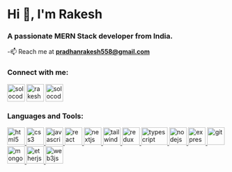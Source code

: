 <h1 >Hi 👋, I'm Rakesh</h1>
<h3>A passionate MERN Stack developer from India.</h3>

-📫 Reach me at **pradhanrakesh558@gmail.com**

<h3 align="left">Connect with me:</h3>
<p align="left">
<a title="Twitter"   href="https://twitter.com/solocoder1999" target="blank"><img align="center" src="https://res.cloudinary.com/rakes-code/image/upload/v1681915489/twitter-logo-2429_1_c3hf1g.png" alt="solocoder1999" width="40" /></a>
<a title="Linkedin"   href="https://linkedin.com/in/rakesh-pradhan-aa275a199" target="blank"><img align="center" src="https://res.cloudinary.com/rakes-code/image/upload/v1681915445/linkedin-logo-2430_smjbzs.png" alt="rakesh-pradhan-aa275a199" width="40" /></a>
<a title="Instagram"   href="https://instagram.com/solocoder1999" target="blank"><img align="center" src="https://res.cloudinary.com/rakes-code/image/upload/v1681915398/instagram-logo-8869_o365og.png" alt="solocoder1999" width="40" /></a>
</p>

<h3 align="left">Languages and Tools:</h3>
<p align="left"> <a title="HTML5"   href="https://www.w3.org/html/" target="_blank" rel="noreferrer"> <img src="https://res.cloudinary.com/rakes-code/image/upload/v1681915862/html5-6645_fceyhq.png" alt="html5" width="40" height="40"/> </a>  <a title="CSS3"   href="https://www.w3schools.com/css/" target="_blank" rel="noreferrer"> <img src="https://res.cloudinary.com/rakes-code/image/upload/v1681916060/4202020_css3_html_logo_social_social_media_icon_rc1ynx.png" alt="css3" width="40" height="40"/> </a>
<a title="Javascript"   href="https://developer.mozilla.org/en-US/docs/Web/JavaScript" target="_blank" rel="noreferrer"> <img src="https://res.cloudinary.com/rakes-code/image/upload/v1681921490/pngwing.com_1_clnfmg.png" alt="javascript" width="40" height="40"/> </a>  <a title="React Js"   href="https://reactjs.org/" target="_blank" rel="noreferrer"> <img src="https://res.cloudinary.com/rakes-code/image/upload/v1681922130/pngwing.com_3_sig4ty.png" alt="react" width="40" height="40"/> </a>  <a title="Next js"   href="https://nextjs.org/" target="_blank" rel="noreferrer"> <img src="https://res.cloudinary.com/rakes-code/image/upload/v1681922377/pngwing.com_5_tf8fhi.png" alt="nextjs" width="40" height="40"/> </a> <a title="Tailwind css"   href="https://tailwindcss.com/" target="_blank" rel="noreferrer"> <img src="https://www.vectorlogo.zone/logos/tailwindcss/tailwindcss-icon.svg" alt="tailwind" width="40" height="40"/> </a><a title="Redux"   href="https://redux.js.org" target="_blank" rel="noreferrer"> <img src="https://res.cloudinary.com/rakes-code/image/upload/v1681923330/pngwing.com_7_rodsqo.png" alt="redux" width="40" height="40"/> </a> <a title="Typescript"   href="https://www.typescriptlang.org/" target="_blank" rel="noreferrer"> <img src="https://res.cloudinary.com/rakes-code/image/upload/v1681922553/pngwing.com_6_fufzux.png" alt="typescript" width="60" height="40"/> </a>  <a title="Node js"   href="https://nodejs.org" target="_blank" rel="noreferrer"> <img src="https://res.cloudinary.com/rakes-code/image/upload/v1681922261/pngwing.com_4_wwjrcq.png" alt="nodejs" width="40" height="40"/> </a>
 <a title="Express js"   href="https://expressjs.com" target="_blank" rel="noreferrer"> <img src="https://res.cloudinary.com/rakes-code/image/upload/v1681916430/pngwing.com_ugcyrj.png" alt="express" width="40" /> </a> <a title="github" href="https://github.com/" target="_blank" rel="noreferrer"> <img src="https://res.cloudinary.com/rakes-code/image/upload/v1682344710/fotor_2023-4-24_19_27_38_dujhi0.png" alt="git" width="40" height="40"/> </a> <a  title="MongoDB"  href="https://www.mongodb.com/" target="_blank" rel="noreferrer"> <img src="https://res.cloudinary.com/rakes-code/image/upload/v1681922029/pngwing.com_2_fmukm0.png" alt="mongodb" width="40" height="40"/> </a><a title="Ether js"  href="https://docs.ethers.org/v5/" target="_blank" rel="noreferrer"> <img src="https://res.cloudinary.com/rakes-code/image/upload/v1682343372/ethers-logo-D5B86204D8-seeklogo.com_zbrklx.png" alt="etherjs" width="40" height="40"/> </a><a title="Web3 js" href="https://web3js.readthedocs.io/en/v1.8.2/" target="_blank" rel="noreferrer"> <img src="https://res.cloudinary.com/rakes-code/image/upload/v1682343076/web3js-logo-62DEE79B50-seeklogo.com_h0k3ay.png" alt="web3js" width="40" height="40"/> </a></p>
